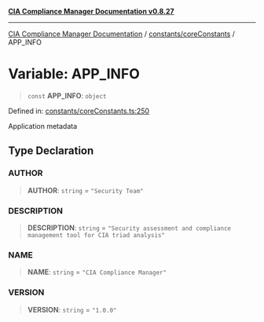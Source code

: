[**CIA Compliance Manager Documentation v0.8.27**](../../../README.md)

***

[CIA Compliance Manager Documentation](../../../modules.md) / [constants/coreConstants](../README.md) / APP\_INFO

# Variable: APP\_INFO

> `const` **APP\_INFO**: `object`

Defined in: [constants/coreConstants.ts:250](https://github.com/Hack23/cia-compliance-manager/blob/26bb73ca86d23be8656cdd29d12202323a449310/src/constants/coreConstants.ts#L250)

Application metadata

## Type Declaration

### AUTHOR

> **AUTHOR**: `string` = `"Security Team"`

### DESCRIPTION

> **DESCRIPTION**: `string` = `"Security assessment and compliance management tool for CIA triad analysis"`

### NAME

> **NAME**: `string` = `"CIA Compliance Manager"`

### VERSION

> **VERSION**: `string` = `"1.0.0"`
